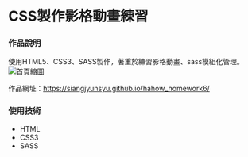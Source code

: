 CSS製作影格動畫練習
===

### 作品說明
使用HTML5、CSS3、SASS製作，著重於練習影格動畫、sass模組化管理。
![首頁縮圖](https://imgur.com/A6ltXLS)

作品網址：https://siangjyunsyu.github.io/hahow_homework6/

### 使用技術
- HTML
- CSS3
- SASS